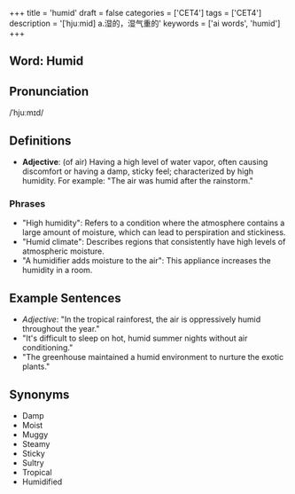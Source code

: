 +++
title = 'humid'
draft = false
categories = ['CET4']
tags = ['CET4']
description = '[ˈhjuːmid] a.湿的，湿气重的'
keywords = ['ai words', 'humid']
+++

## Word: Humid

## Pronunciation
/ˈhjuːmɪd/

## Definitions
- **Adjective**: (of air) Having a high level of water vapor, often causing discomfort or having a damp, sticky feel; characterized by high humidity. For example: "The air was humid after the rainstorm."

### Phrases
- "High humidity": Refers to a condition where the atmosphere contains a large amount of moisture, which can lead to perspiration and stickiness.
- "Humid climate": Describes regions that consistently have high levels of atmospheric moisture.
- "A humidifier adds moisture to the air": This appliance increases the humidity in a room.

## Example Sentences
- _Adjective_: "In the tropical rainforest, the air is oppressively humid throughout the year."
- "It's difficult to sleep on hot, humid summer nights without air conditioning."
- "The greenhouse maintained a humid environment to nurture the exotic plants."

## Synonyms
- Damp
- Moist
- Muggy
- Steamy
- Sticky
- Sultry
- Tropical
- Humidified
